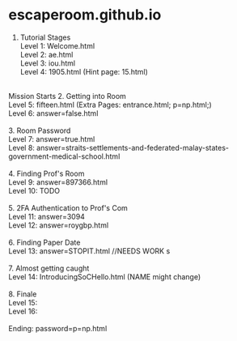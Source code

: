 # escaperoom.github.io

1. Tutorial Stages <br />
Level 1: Welcome.html <br />
Level 2: ae.html <br />
Level 3: iou.html <br />
Level 4: 1905.html (Hint page: 15.html) <br />
<br />
Mission Starts
2. Getting into Room <br />
Level 5: fifteen.html (Extra Pages: entrance.html; p=np.html;) <br />
Level 6: answer=false.html <br />
<br />
3. Room Password <br />
Level 7: answer=true.html <br />
Level 8: answer=straits-settlements-and-federated-malay-states-government-medical-school.html <br />
<br />
4. Finding Prof's Room <br />
Level 9: answer=897366.html <br />
Level 10: TODO <br />
<br />
5. 2FA Authentication to Prof's Com <br />
Level 11: answer=3094 <br />
Level 12: answer=roygbp.html <br />
<br />
6. Finding Paper Date <br />
Level 13: answer=STOPIT.html //NEEDS WORK s<br />
<br />
7. Almost getting caught <br />
Level 14: IntroducingSoCHello.html (NAME might change) <br /> 
<br /> 
8. Finale <br />
Level 15: <br />
Level 16: <br />
<br />
Ending: password=p=np.html <br />

